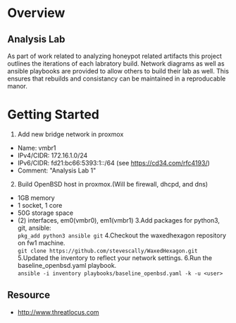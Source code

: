 # Overview

## Analysis Lab

As part of work related to analyzing honeypot related artifacts this project
outlines the iterations of each labratory build. Network diagrams as well as
ansible playbooks are provided to allow others to build their lab as well.
This ensures that rebuilds and consistancy can be maintained in a reproducable
manor.

# Getting Started

1. Add new bridge network in proxmox
  - Name: vmbr1
  - IPv4/CIDR: 172.16.1.0/24
  - IPv6/CIDR: fd21:bc66:5393:1::/64 (see https://cd34.com/rfc4193/) 
  - Comment: "Analysis Lab 1"
2. Build OpenBSD host in proxmox.(Will be firewall, dhcpd, and dns)
  - 1GB memory
  - 1 socket, 1 core
  - 50G storage space
  - (2) interfaces, em0(vmbr0), em1(vmbr1)
3.Add packages for python3, git, ansible: <br>
   ``pkg_add python3 ansible git``
4.Checkout the waxedhexagon repository on fw1 machine.<br>
    ``git clone https://github.com/stevescally/WaxedHexagon.git``
5.Updated the inventory to reflect your network settings.
6.Run the baseline_openbsd.yaml playbook.<br>
    ``ansible -i inventory playbooks/baseline_openbsd.yaml -k -u <user>``

## Resource

* http://www.threatlocus.com
